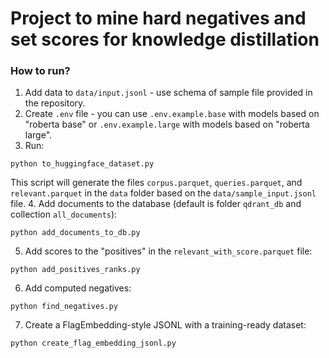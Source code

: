 # Project to mine hard negatives and set scores for knowledge distillation

### How to run?
1. Add data to `data/input.jsonl` - use schema of sample file provided in the repository.
2. Create `.env` file - you can use `.env.example.base` with models based on "roberta base" or `.env.example.large` with models based on "roberta large".
3. Run:
```shell
python to_huggingface_dataset.py
```
This script will generate the files `corpus.parquet`, `queries.parquet`, and `relevant.parquet` in the `data` folder based on the `data/sample_input.jsonl` file.
4. Add documents to the database (default is folder `qdrant_db` and collection `all_documents`):
```shell
python add_documents_to_db.py
```
5. Add scores to the "positives" in the `relevant_with_score.parquet` file:
```shell
python add_positives_ranks.py
```
6. Add computed negatives:
```shell
python find_negatives.py
```

7. Create a FlagEmbedding-style JSONL with a training-ready dataset:
```shell
python create_flag_embedding_jsonl.py
```